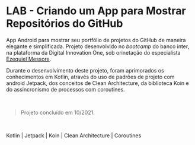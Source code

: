 # LAB - Criando um App para Mostrar Repositórios do GitHub

App Android para mostrar seu portfólio de projetos do GitHub de maneira elegante e simplificada. Projeto desenvolvido no *bootcamp* do banco inter, na plataforma da Digital Innovation One, sob orinetação do especialista [Ezequiel Messore](https://www.linkedin.com/in/ezequielmessore/).    
  
Durante o desenvolvimento deste projeto, foram aprimorados os conhecimentos em Kotlin, através do uso de padrões de projeto com android Jetpack, dos conceitos de Clean Architecture, da biblioteca Koin e do assincronismo de processos com coroutines.      

&nbsp;    

>Projeto concluído em 10/2021.   


&nbsp;   


Kotlin | Jetpack | Koin | Clean Architecture | Coroutines